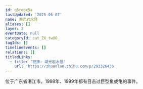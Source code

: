 ```yaml
---
id: q5reox5a
lastUpdated: '2025-06-07'
name: 湖光岩水怪
aliases: []
layer: 2
eventDate: null
categoryId: cat_ZX_twUO_
tagIds: []
timelineEvents: []
relations: []
titledLinks:
  - title: '链接: 湖光岩水怪'
    url: 'https://zhuanlan.zhihu.com/p/293326436'
---
```

位于广东省湛江市。1998年、1999年都有目击过巨型鱼或龟的事件。
